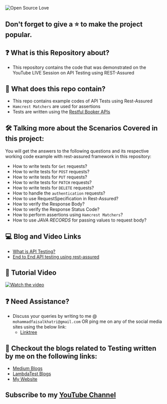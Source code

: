 ![Open Source Love](https://badges.frapsoft.com/os/v1/open-source.svg?v=103)

## Don't forget to give a :star: to make the project popular.

## :question: What is this Repository about?

- This repository contains the code that was demonstrated on the YouTube LIVE Session on API Testing using REST-Assured

## :briefcase: What does this repo contain?

- This repo contains example codes of API Tests using Rest-Assured
- `Hamcrest Matchers` are used for assertions
- Tests are written using the [Restful Booker APIs](https://restful-booker.herokuapp.com/apidoc/index.html)

## :hammer_and_wrench: Talking more about the Scenarios Covered in this project:

You will get the answers to the following questions and its respective working code example with rest-assured
framework in this repository:

- How to write tests for `Get` requests?
- How to write tests for `POST` requests?
- How to write tests for `PUT` requests?
- How to write tests for `PATCH` requests?
- How to write tests for `DELETE` requests?
- How to handle the `authentication` requests?
- How to use RequestSpecification in Rest-Assured?
- How to verify the Response Body?
- How to verify the Response Status Code?
- How to perform assertions using `Hamcrest Matchers`?
- How to use _JAVA RECORDS_ for passing values to request body?

## :computer: Blog and Video Links

- [What is API Testing?](https://mfaisalkhatri.github.io/2020/08/08/apitesting/)
- [End to End API testing using rest-assured](https://medium.com/@iamfaisalkhatri/end-to-end-api-testing-using-rest-assured-a58c4ea80255)

## :movie_camera: Tutorial Video

[![Watch the video](https://img.youtube.com/vi/xLKpdQE0oKY/hqdefault.jpg)](https://www.youtube.com/watch?v=xLKpdQE0oKY&t=1s)

## :question: Need Assistance?

- Discuss your queries by writing to me @ `mohammadfaisalkhatri@gmail.com`
  OR ping me on any of the social media sites using the below link:
    - [Linktree](https://linktr.ee/faisalkhatri)

## :thought_balloon: Checkout the blogs related to Testing written by me on the following links:

- [Medium Blogs](https://medium.com/@iamfaisalkhatri)
- [LambdaTest Blogs](https://www.lambdatest.com/blog/author/mfaisalkhatri/)
- [My Website](https://mfaisalkhatri.github.io)

## Subscribe to my [YouTube Channel](https://www.youtube.com/@faisalkhatriqa) 

